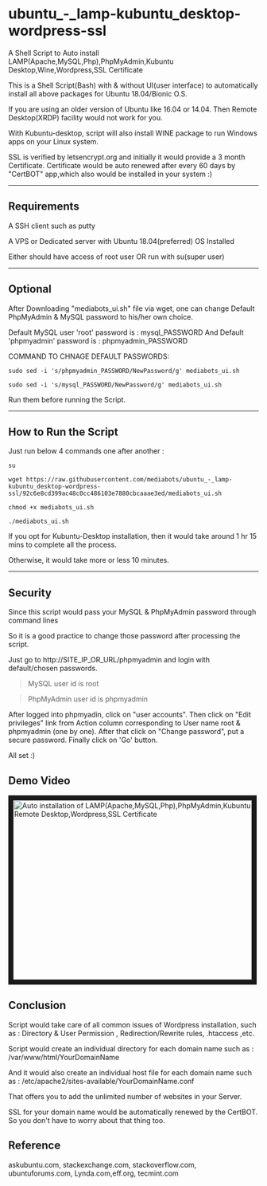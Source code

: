# ubuntu_-_lamp-kubuntu_desktop-wordpress-ssl
A Shell Script to Auto install LAMP(Apache,MySQL,Php),PhpMyAdmin,Kubuntu Desktop,Wine,Wordpress,SSL Certificate

This is a Shell Script(Bash) with & without UI(user interface) to automatically install all above packages for Ubuntu 18.04/Bionic O.S.

If you are using an older version of Ubuntu like 16.04 or 14.04. Then Remote Desktop(XRDP) facility would not work for you.

With Kubuntu-desktop, script will also install WINE package to run Windows apps on your Linux system.

SSL is verified by letsencrypt.org and initially it would provide a 3 month Certificate. Certificate would be auto renewed after every 60 days by "CertBOT" app,which also would be installed in your system :)

---

## Requirements
A SSH client such as putty

A VPS or Dedicated server with Ubuntu 18.04(preferred) OS Installed

Either should have access of root user OR run with su(super user) 

---

## Optional
After Downloading "mediabots_ui.sh" file via wget, one can change Default PhpMyAdmin & MySQL password to his/her own choice.

Default MySQL user 'root' password is : mysql_PASSWORD
And
Default 'phpmyadmin' password is : phpmyadmin_PASSWORD

COMMAND TO CHNAGE DEFAULT PASSWORDS:

`sudo sed -i 's/phpmyadmin_PASSWORD/NewPassword/g' mediabots_ui.sh`

`sudo sed -i 's/mysql_PASSWORD/NewPassword/g' mediabots_ui.sh`

Run them before running the Script.

___

## How to Run the Script

Just run below 4 commands one after another :

`su`

`wget https://raw.githubusercontent.com/mediabots/ubuntu_-_lamp-kubuntu_desktop-wordpress-ssl/92c6e8cd399ac48c0cc486103e7880cbcaaae3ed/mediabots_ui.sh`

`chmod +x mediabots_ui.sh`

`./mediabots_ui.sh`

If you opt for Kubuntu-Desktop installation, then it would take around 1 hr 15 mins to complete all the process.

Otherwise, it would take more or less 10 minutes.

***

## Security
Since this script would pass your MySQL & PhpMyAdmin password through command lines

So it is a good practice to change those password after processing the script.

Just go to http://SITE_IP_OR_URL/phpmyadmin and login with default/chosen passwords.

>MySQL user id is root

>PhpMyAdmin user id is phpmyadmin

After logged into phpmyadin, click on "user accounts". Then click on "Edit privileges" link from Action column corresponding to User name root & phpmyadmin (one by one). After that click on "Change password", put a secure password. Finally click on 'Go' button.

All set :)

## Demo Video

<a href="http://www.youtube.com/watch?feature=player_embedded&v=LsI1Luq6X4Q" target="_blank"><img src="http://img.youtube.com/vi/LsI1Luq6X4Q/0.jpg" 
alt="Auto installation of LAMP(Apache,MySQL,Php),PhpMyAdmin,Kubuntu Remote Desktop,Wordpress,SSL Certificate" width="480" height="360" border="10" /></a>

## Conclusion

Script would take care of all common issues of Wordpress installation, such as : Directory & User Permission , Redirection/Rewrite rules, .htaccess ,etc.

Script would create an individual directory for each domain name such as : /var/www/html/YourDomainName

And it would also create an individual host file for each domain name such as : /etc/apache2/sites-available/YourDomainName.conf

That offers you to add the unlimited number of websites in your Server.

SSL for your domain name would be automatically renewed by the CertBOT. So you don't have to worry about that thing too.

## Reference

askubuntu.com, stackexchange.com, stackoverflow.com, ubuntuforums.com, Lynda.com,eff.org, tecmint.com
